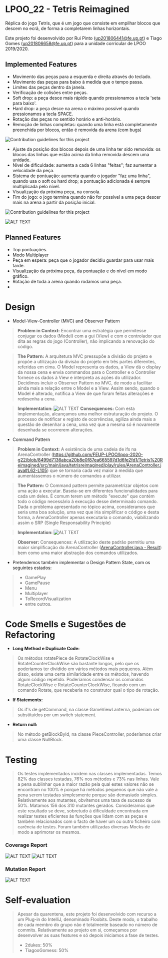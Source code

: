 # LPOO_22 - Tetris Reimagined
Réplica do jogo Tetris, que é um jogo que consiste em empilhar blocos que descem no ecrã, de forma a completarem linhas horizontais.

Este projeto foi desenvolvido por Rui Pinto (up201806441@fe.up.pt) e Tiago Gomes (up201806658@fe.up.pt) para a unidade corricular de LPOO 2019/2020.

## Implemented Features
  * Movimento das peças para a esquerda e direita através do teclado.
  * Movimento das peças para baixo à medida que o tempo passa.
  * Limites das peças dentro da janela.
  * Verificação de colisões entre peças.
  * Soft drop: a peça desce mais rápido quando pressionamos a tecla 'seta para baixo'.
  * Hard drop: a peça desce na arena o máximo possível quando pressionamos a tecla SPACE.
  * Rotação das peças no sentido horário e anti-horário.
  * Remoção de linhas completas: quando uma linha está completamente preenchida por blocos, então é removida da arena (com bugs)
   
   
  ![Contribution guidelines for this project](Images/Implemented2.png)
    
    
  * Ajuste da posição dos blocos depois de uma linha ter sido removida: os blocos das linhas que estão acima da linha removida descem uma unidade.
  * Nível de dificuldade: aumenta a cada 6 linhas "feitas"; faz aumentar a velocidade da peça.
  * Sistema de pontuação: aumenta quando o jogador "faz uma linha", quando usa o soft ou hard drop; a pontuação adicionada é sempre multiplicada pelo nível.
  * Visualização da próxima peça, na consola.
  * Fim do jogo: o jogo termina quando não for possível a uma peça descer mais na arena a partir da posição inicial.
    
  ![Contribution guidelines for this project](Images/Implemented1.png)
     
  ![ALT TEXT](https://media.giphy.com/media/XcGdJLs8ql3vhKoqoZ/giphy.gif) 
   
  
  
## Planned Features
  * Top pontuações.
  * Modo Multiplayer
  * Peça em espera: peça que o jogador decidiu guardar para usar mais tarde.
  * Visualização da próxima peça, da pontuação e do nível em modo gráfico.
  * Rotação de toda a arena quando rodamos uma peça.
  * 

# Design
  
  * Model-View-Controller (MVC) and Observer Pattern
  
>**Problem in Context:**
> Encontrar uma estratégia que permitesse conjugar os dados (Model) com a gui (View) e com o controlador que dita as regras 
>do jogo (Controller), não implicando a renovação do código.

>**The Pattern:**
>A arquitetura MVC pressupõe a divisão do projeto e propõe a utilização da divisão do projeto em três partes diferentes,
>referidas em cima. O Model representa os dados, a View dá o display da nossa cena e envia commandos para o Controller
>e o Controller fornece os dados à View e interpreta as ações do utilizador. Decidimos incluir o Observer Pattern no MVC, 
>de modo a facilitar ainda mais a relação entre o Model e a View. Assim sendo, quando o Model é alterado, notifica a View 
>de que foram feitas alterações e redesenha a cena.

>**Implementation:**
![ALT TEXT](Images/MVC.PNG)
>**Consequences:**
>Com esta implementação, alcançamos uma melhor estruturação do projeto. O processo de notificar e registo de ocorrências,
>agiliza ainda mais a questão de desenhar a cena, uma vez que a mesma só é novamente desenhada se ocorrerem alterações. 

  * Command Pattern
   
>**Problem in Context:** 
>A existência de uma cadeia de ifs na ArenaController (https://github.com/FEUP-LPOO/lpoo-2020-g22/blob/8499d7136abca20b8e0f87ea665597d1d6fe2fd1/Tetris%20Reimagined/src/main/java/tetrisreimagined/play/rules/ArenaController.java#L62-L105)
>que se tornaria cada vez maior à medida
>que aumentássemos o número de comandos a utilizar.
    
>**The Pattern:**
>O Command pattern permite parametrizar objetos com uma ação a executar. Baseia-se em diferentes funcionalidades para cada um deles.
>É comum terem um método "execute" que contém todo o código necessário à execução desse determinado comando. Dada o problema apresentado no tópico acima,
>consideramos que seria uma boa solução, uma vez que iria simplificar o código e desta forma, a ArenaController apenas executaria o comando,
>viabilizando assim o SRP (Single Responsability Principle)

>**Implementation:**
![ALT TEXT](Images/CommandPattern.PNG)

>**Observer:**
>Consequences: A utilização deste padrão permitiu uma maior simplificação do ArenaController ([ArenaController.java - Result](../src/main/java/tetrisreimagined/play/rules/ArenaController.java)) bem como uma maior abstração dos comandos utilizados.

  * Pretendemos também implementar o Design Pattern State, com os seguintes estados:
>* GamePlay
>* GamePause
>* Menu
>* Multiplayer
>* ToRecordVisualization
>* entre outros.

  
# Code Smells e Sugestões de Refactoring
  * **Long Method e Duplicate Code:** 
>   Os métodos rotatePiece de RotateClockWise e RotateCounterClockWise são bastante longos, pelo que os poderíamos ter dividido em vários métodos mais pequenos. Além disso, existe uma certa similaridade entre os métodos, havendo algum código repetido. Poderíamos condensar os comandos RotateClockWise e RotateCounterClockWise, ficando com um comando Rotate, que receberia no construtor qual o tipo de rotação. 
  * **If Statements:** 
>  Os if's de getCommand, na classe GameViewLanterna, poderiam ser substituídos por um switch statement.
  
  * **Return null:** 
>  No método getBlockById, na classe PieceController, poderíamos criar uma classe NullBlock.

  
# Testing
>Os testes implementados incidem nas classes implementadas. Temos 82% das classes testadas,
>76% nos métodos e 73% nas linhas. Vale a pena sublinhar que a maior razão pela qual estes valores
>não se encontram no 100% é porque há métodos pequenos que não vale a pena serem testadas simplesmente
>porque são demasiado simples. Relativamente aos mutantes, obvitemos uma taxa de sucesso de 50%. Matamos 156 dos 310 mutantes gerados.
>Consideramos que este resultado se deve, sobretudo à dificuldade encontrada em realizar testes eficientes às funções
>que lidam com as peças e também relacionados com o facto de haver um ou outro ficheiro com carência de testes. 
>Foram também utilizadas diversas Mocks de modo a aprimorar os mesmos.

### Coverage Report

![ALT TEXT](Images/CoverageAgain.PNG)
![ALT TEXT](Images/Coverage.PNG)


### Mutation Report
![ALT TEXT](Images/PITestPNG.PNG)
  
# Self-evaluation
>Apesar da quarentena, este projeto foi desenvolvido com recurso a um Plug-in do IntelliJ, denominado
>Floobits. Deste modo, o trabalho de cada membro do grupo não é totalmente baseado no número de commits.
>Relativamente ao projeto em si, começamos por desenvolver as suas features e só depois iniciamos a fase de testes.   
> 
> * 2dukes: 50%
> * TiagooGomess: 50%